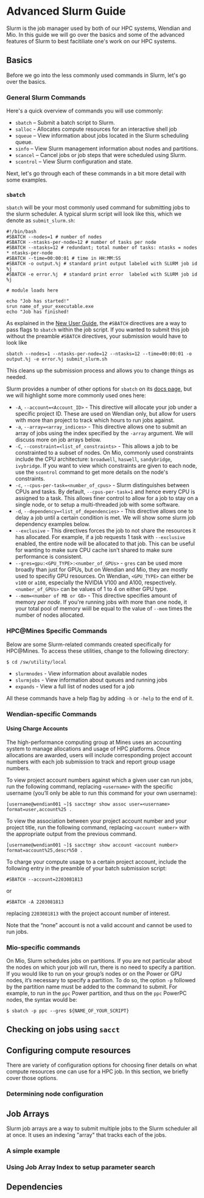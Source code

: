 # Advanced Slurm Guide

Slurm is the job manager used by both of our HPC systems, Wendian and Mio. In this guide we will go over the basics and some of the advanced features of Slurm to best facitiliate one's work on our HPC systems. 

## Basics 

Before we go into the less commonly used commands in Slurm, let's go over the basics. 

### General Slurm Commands

Here's a quick overview of commands you will use commonly:

* `sbatch` – Submit a batch script to Slurm.
* `salloc` - Allocates compute resources for an interactive shell job
* `squeue` – View information about jobs located in the Slurm scheduling queue.
* `sinfo` – View Slurm management information about nodes and partitions.
* `scancel` – Cancel jobs or job steps that were scheduled using Slurm.
* `scontrol` – View Slurm configuration and state. 

Next, let's go through each of these commands in a bit more detail with some examples.

### `sbatch`

`sbatch` will be your most commonly used command for submitting jobs to the slurm scheduler. A typical slurm script will look like this, which we denote as `submit_slurm.sh`:

````
#!/bin/bash
#SBATCH --nodes=1 # number of nodes
#SBATCH --ntasks-per-node=12 # number of tasks per node
#SBATCH --ntasks=12 # redundant; total number of tasks: ntasks = nodes * ntasks-per-node
#SBATCH --time=00:00:01 # time in HH:MM:SS
#SBATCH -o output.%j # standard print output labeled with SLURM job id %j
#SBATCH -e error.%j  # standard print error  labeled with SLURM job id %j

# module loads here

echo "Job has started!"
srun name_of_your_executable.exe
echo "Job has finished!
````

As explained in the [New User Guide](new_user_guide.md), the `#SBATCH` directives are a way to pass flags to `sbatch` within the job script. If you wanted to submit this job without the preamble `#SBATCH` directives, your submission would have to look like

````
sbatch --nodes=1 --ntasks-per-node=12 --ntasks=12 --time=00:00:01 -o output.%j -e error.%j submit_slurm.sh
````

This cleans up the submission process and allows you to change things as needed.

Slurm provides a number of other options for `sbatch` on its [docs page](https://slurm.schedmd.com/sbatch.html), but we will highlight some more commonly used ones here:


* `-A`, `--account=<Account_ID>` - This directive will allocate your job under a specific project ID. These are used on Wendian only, but allow for users with more than project to track which hours to run jobs against.
* `-a`, `--array=<array_indices>` - This directive allows one to submit an array of jobs using the index specified by the `-array` argument. We will discuss more on job arrays below.
* `-C`, `--constraint=<list_of_constraints>` - This allows a job to be constrainted to a subset of nodes. On Mio, commonly used constraints include the CPU architecture: `broadwell`, `haswell`, `sandybridge`, `ivybridge`. If you want to view which constraints are given to each node, use the `scontrol` command to get more details on the node's constraints. 
* `-c`, `--cpus-per-task=<number_of_cpus>` - Slurm distinguishes between CPUs and tasks. By default, `--cpus-per-task=1` and hence every CPU is assigned to a task. This allows finer control to allow for a job to stay on a single node, or to setup a multi-threaded job with some software.
* `-d`, `--dependency=<list_of_dependencies>` - This directive allows one to delay a job until a certain condition is met. We will show some slurm job dependency examples below. 
* `--exclusive` - This directives forces the  job to not share the resources it has allocated. For example, if a job requests 1 task with `--exclusive` enabled, the entire node will be allocated to that job. This can be useful for wanting to make sure CPU cache isn't shared to make sure performance is consistent. 
* `--gres=gpu:<GPU_TYPE>:<number_of_GPUs>` - `gres` can be used more broadly than just for GPUs, but on Wendian and Mio, they are mostly used to specifiy GPU resources. On Wendian, `<GPU_TYPE>` can either be `v100` or `a100`, especially the NVIDIA V100 and A100, respectively. `<number_of_GPUs>` can be values of 1 to 4 on either GPU type.   
* `--mem=<number of MB or GB>` - This directive specifies amount of memory *per node*. If you're running jobs with more than one node, it your total pool of memory wiill be equal to the value of `--mem` times the number of nodes allocated. 


### HPC@Mines Specific Commands

Below are some Slurm-related commands created specifically for HPC@Mines. To access these utilities, change to the following directory:

````
$ cd /sw/utility/local
````

* `slurmnodes` - View information about available nodes
* `slurmjobs` - View information about queues and running jobs
* `expands` - View a full list of nodes used for a job 

All these commands have a help flag by adding `-h` or `-help` to the end of it.

### Wendian-specific Commands 

#### Using Charge Accounts
The high-performance computing group at Mines uses an accounting system to manage allocations and usage of HPC platforms. Once allocations are awarded, users will include corresponding project account numbers with each job submission to track and report group usage numbers.

To view project account numbers against which a given user can run jobs, run the following command, replacing `<username>` with the specific username (you’ll only be able to run this command for your own username):

````
[username@wendian001 ~]$ sacctmgr show assoc user=<username> format=user,account%25 .
````

To view the association between your project account number and your project title, run the following command, replacing `<account number>` with the appropriate output from the previous command.

````
[username@wendian001 ~]$ sacctmgr show account <account number> format=account%25,descr%50 .
````

To charge your compute usage to a certain project account, include the following entry in the preamble of your batch submission script:

````
#SBATCH --account=2203081813
````
or

````
#SBATCH -A 2203081813
````

replacing `2203081813` with the project account number of interest.

Note that the “none” account is not a valid account and cannot be used to run jobs.


### Mio-specific commands

On Mio, Slurm schedules jobs on partitions. If you are not particular about the nodes on which your job will run, there is no need to specify a partition. If you would like to run on your group’s nodes or on the Power or GPU nodes, it’s necessary to specify a partition.  To do so, the option `-p` followed by the partition name must be added to the command to submit.  For example, to run in the `ppc` Power partition, and thus on the `ppc` PowerPC nodes, the syntax would be:

````
$ sbatch -p ppc --gres ${NAME_OF_YOUR_SCRIPT} 
````


## Checking on jobs using `sacct`



## Configuring compute resources

There are variety of configuration options for choosing finer details on what compute resources one can use for a HPC job. In this section, we briefly cover those options.  

### Determining node configuration



## Job Arrays

Slurm job arrays are a way to submit multiple jobs to the Slurm scheduler all at once. It uses an indexing "array" that tracks each of the jobs. 

### A simple example

### Using Job Array Index to setup parameter search



## Dependencies




